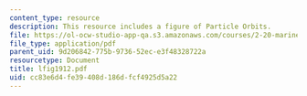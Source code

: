 ```yaml
---
content_type: resource
description: This resource includes a figure of Particle Orbits.
file: https://ol-ocw-studio-app-qa.s3.amazonaws.com/courses/2-20-marine-hydrodynamics-13-021-spring-2005/cc83e6d4fe39408d186dfcf4925d5a22_lfig1912.pdf
file_type: application/pdf
parent_uid: 9d206842-775b-9736-52ec-e3f48328722a
resourcetype: Document
title: lfig1912.pdf
uid: cc83e6d4-fe39-408d-186d-fcf4925d5a22
---
```

